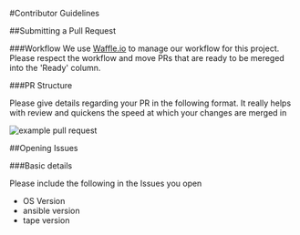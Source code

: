 #Contributor Guidelines

##Submitting a Pull Request

###Workflow
We use [Waffle.io](https://waffle.io/smashingboxes/tape) to manage our workflow for this project. Please respect the workflow and move PRs that are ready to be mereged into the 'Ready' column.

###PR Structure

Please give details regarding your PR in the following format. It really helps with review and quickens the speed at which your changes are merged in

![example pull request]( http://i.imgur.com/HJq8DHc.png )

##Opening Issues

###Basic details

Please include the following in the Issues you open

* OS Version
* ansible version
* tape version
